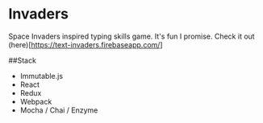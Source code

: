 # Invaders
Space Invaders inspired typing skills game. It's fun I promise.  Check it out (here)[https://text-invaders.firebaseapp.com/]

##Stack
- Immutable.js
- React
- Redux
- Webpack
- Mocha / Chai / Enzyme
